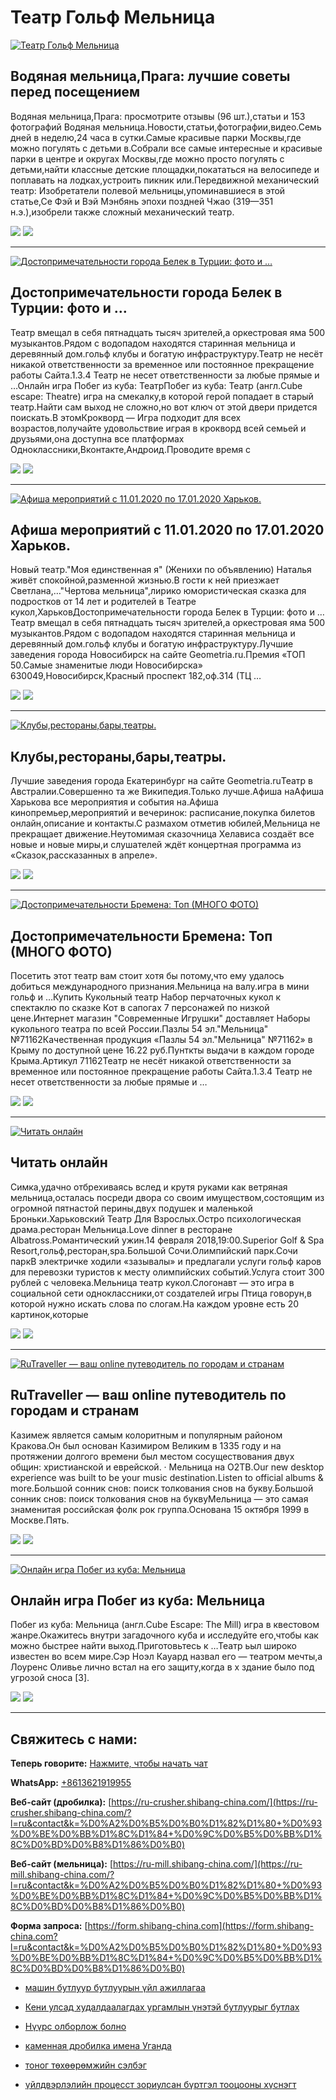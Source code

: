# Театр Гольф Мельница

<a href="https://swt.shibang-china.com/?l=ru&img&k=%D0%A2%D0%B5%D0%B0%D1%82%D1%80+%D0%93%D0%BE%D0%BB%D1%8C%D1%84+%D0%9C%D0%B5%D0%BB%D1%8C%D0%BD%D0%B8%D1%86%D0%B0" target="_blank">![Театр Гольф Мельница](http://static.shibang-china.com/all-800x300/1525.jpg)</a>

## Водяная мельница,Прага: лучшие советы перед посещением
Водяная мельница,Прага: просмотрите отзывы (96 шт.),статьи и 153 фотографий Водяная мельница.Новости,статьи,фотографии,видео.Семь дней в неделю,24 часа в сутки.Самые красивые парки Москвы,где можно погулять с детьми в.Собрали все самые интересные и красивые парки в центре и округах Москвы,где можно просто погулять с детьми,найти классные детские площадки,покататься на велосипеде и поплавать на лодках,устроить пикник или.Передвижной механический театр: Изобретатели полевой мельницы,упоминавшиеся в этой статье,Се Фэй и Вэй Мэнбянь эпохи поздней Чжао (319—351 н.э.),изобрели также сложный механический театр.


<a href="https://whatsapp.shibangsoft.com/WhatsApp.php" target="_blank" title="WhatsApp">![](http://static.shibang-china.com/icon/whatsapp.png)</a> <a href="https://swt.shibang-china.com/?l=ru&icon&k=%D0%A2%D0%B5%D0%B0%D1%82%D1%80+%D0%93%D0%BE%D0%BB%D1%8C%D1%84+%D0%9C%D0%B5%D0%BB%D1%8C%D0%BD%D0%B8%D1%86%D0%B0" target="_blank">![](http://static.shibang-china.com/icon/chat-ru.png)</a>

---

<a href="https://swt.shibang-china.com/?l=ru&img&k=%D0%A2%D0%B5%D0%B0%D1%82%D1%80+%D0%93%D0%BE%D0%BB%D1%8C%D1%84+%D0%9C%D0%B5%D0%BB%D1%8C%D0%BD%D0%B8%D1%86%D0%B0" target="_blank">![Достопримечательности города Белек в Турции: фото и …](http://static.shibang-china.com/all-800x300/1080.jpg)</a>

## Достопримечательности города Белек в Турции: фото и …
Театр вмещал в себя пятнадцать тысяч зрителей,а оркестровая яма 500 музыкантов.Рядом с водопадом находятся старинная мельница и деревянный дом.гольф клубы и богатую инфраструктуру.Театр не несёт никакой ответственности за временное или постоянное прекращение работы Сайта.1.3.4 Театр не несет ответственности за любые прямые и …Онлайн игра Побег из куба: ТеатрПобег из куба: Театр (англ.Cube escape: Theatre) игра на смекалку,в которой герой попадает в старый театр.Найти сам выход не сложно,но вот ключ от этой двери придется поискать.В этомКрокворд — Игра подходит для всех возрастов,получайте удовольствие играя в крокворд всей семьей и друзьями,она доступна все платформах Одноклассники,Вконтакте,Андроид.Проводите время с


<a href="https://whatsapp.shibangsoft.com/WhatsApp.php" target="_blank" title="WhatsApp">![](http://static.shibang-china.com/icon/whatsapp.png)</a> <a href="https://swt.shibang-china.com/?l=ru&icon&k=%D0%A2%D0%B5%D0%B0%D1%82%D1%80+%D0%93%D0%BE%D0%BB%D1%8C%D1%84+%D0%9C%D0%B5%D0%BB%D1%8C%D0%BD%D0%B8%D1%86%D0%B0" target="_blank">![](http://static.shibang-china.com/icon/chat-ru.png)</a>

---

<a href="https://swt.shibang-china.com/?l=ru&img&k=%D0%A2%D0%B5%D0%B0%D1%82%D1%80+%D0%93%D0%BE%D0%BB%D1%8C%D1%84+%D0%9C%D0%B5%D0%BB%D1%8C%D0%BD%D0%B8%D1%86%D0%B0" target="_blank">![Афиша мероприятий с 11.01.2020 по 17.01.2020 Харьков.](http://static.shibang-china.com/all-800x300/1099.jpg)</a>

## Афиша мероприятий с 11.01.2020 по 17.01.2020 Харьков.
Новый театр.&quot;Моя единственная я&quot; (Женихи по объявлению) Наталья живёт спокойной,разменной жизнью.В гости к ней приезжает Светлана,…&quot;Чертова мельница&quot;,лирико юмористическая сказка для подростков от 14 лет и родителей в Театре кукол,ХарьковДостопримечательности города Белек в Турции: фото и …Театр вмещал в себя пятнадцать тысяч зрителей,а оркестровая яма 500 музыкантов.Рядом с водопадом находятся старинная мельница и деревянный дом.гольф клубы и богатую инфраструктуру.Лучшие заведения города Новосибирск на сайте Geometria.ru.Премия &#171;ТОП 50.Самые знаменитые люди Новосибирска&#187; 630049,Новосибирск,Красный проспект 182,оф.314 (ТЦ …


<a href="https://whatsapp.shibangsoft.com/WhatsApp.php" target="_blank" title="WhatsApp">![](http://static.shibang-china.com/icon/whatsapp.png)</a> <a href="https://swt.shibang-china.com/?l=ru&icon&k=%D0%A2%D0%B5%D0%B0%D1%82%D1%80+%D0%93%D0%BE%D0%BB%D1%8C%D1%84+%D0%9C%D0%B5%D0%BB%D1%8C%D0%BD%D0%B8%D1%86%D0%B0" target="_blank">![](http://static.shibang-china.com/icon/chat-ru.png)</a>

---

<a href="https://swt.shibang-china.com/?l=ru&img&k=%D0%A2%D0%B5%D0%B0%D1%82%D1%80+%D0%93%D0%BE%D0%BB%D1%8C%D1%84+%D0%9C%D0%B5%D0%BB%D1%8C%D0%BD%D0%B8%D1%86%D0%B0" target="_blank">![Клубы,рестораны,бары,театры.](http://static.shibang-china.com/all-800x300/1267.jpg)</a>

## Клубы,рестораны,бары,театры.
Лучшие заведения города Екатеринбург на сайте Geometria.ruТеатр в Австралии.Совершенно та же Википедия.Только лучше.Афиша наАфиша Харькова все мероприятия и события на.Афиша кинопремьер,мероприятий и вечеринок: расписание,покупка билетов онлайн,описание и контакты.С размахом отметив юбилей,Мельница не прекращает движение.Неутомимая сказочница Хелависа создаёт все новые и новые миры,и слушателей ждёт концертная программа из &#171;Сказок,рассказанных в апреле&#187;.


<a href="https://whatsapp.shibangsoft.com/WhatsApp.php" target="_blank" title="WhatsApp">![](http://static.shibang-china.com/icon/whatsapp.png)</a> <a href="https://swt.shibang-china.com/?l=ru&icon&k=%D0%A2%D0%B5%D0%B0%D1%82%D1%80+%D0%93%D0%BE%D0%BB%D1%8C%D1%84+%D0%9C%D0%B5%D0%BB%D1%8C%D0%BD%D0%B8%D1%86%D0%B0" target="_blank">![](http://static.shibang-china.com/icon/chat-ru.png)</a>

---

<a href="https://swt.shibang-china.com/?l=ru&img&k=%D0%A2%D0%B5%D0%B0%D1%82%D1%80+%D0%93%D0%BE%D0%BB%D1%8C%D1%84+%D0%9C%D0%B5%D0%BB%D1%8C%D0%BD%D0%B8%D1%86%D0%B0" target="_blank">![Достопримечательности Бремена: Топ (МНОГО ФОТО)](http://static.shibang-china.com/all-800x300/1309.jpg)</a>

## Достопримечательности Бремена: Топ (МНОГО ФОТО)
Посетить этот театр вам стоит хотя бы потому,что ему удалось добиться международного признания.Мельница на валу.игра в мини гольф и …Купить Кукольный театр Набор перчаточных кукол к спектаклю по сказке Кот в сапогах 7 персонажей по низкой цене.Интернет магазин &quot;Современные Игрушки&quot; доставляет Наборы кукольного театра по всей России.Пазлы 54 эл.&quot;Мельница&quot; №71162Качественная продукция &#171;Пазлы 54 эл.&quot;Мельница&quot; №71162&#187; в Крыму по доступной цене 16.22 руб.Пунткты выдачи в каждом городе Крыма.Артикул 71162Театр не несёт никакой ответственности за временное или постоянное прекращение работы Сайта.1.3.4 Театр не несет ответственности за любые прямые и …


<a href="https://whatsapp.shibangsoft.com/WhatsApp.php" target="_blank" title="WhatsApp">![](http://static.shibang-china.com/icon/whatsapp.png)</a> <a href="https://swt.shibang-china.com/?l=ru&icon&k=%D0%A2%D0%B5%D0%B0%D1%82%D1%80+%D0%93%D0%BE%D0%BB%D1%8C%D1%84+%D0%9C%D0%B5%D0%BB%D1%8C%D0%BD%D0%B8%D1%86%D0%B0" target="_blank">![](http://static.shibang-china.com/icon/chat-ru.png)</a>

---

<a href="https://swt.shibang-china.com/?l=ru&img&k=%D0%A2%D0%B5%D0%B0%D1%82%D1%80+%D0%93%D0%BE%D0%BB%D1%8C%D1%84+%D0%9C%D0%B5%D0%BB%D1%8C%D0%BD%D0%B8%D1%86%D0%B0" target="_blank">![Читать онлайн](http://static.shibang-china.com/all-800x300/120.jpg)</a>

## Читать онлайн
Симка,удачно отбрехиваясь вслед и крутя руками как ветряная мельница,осталась посреди двора со своим имуществом,состоящим из огромной пятнастой перины,двух подушек и маленькой Броньки.Харьковский Театр Для Взрослых.Остро психологическая драма.ресторан Мельница.Love dinner в ресторане Albatross.Романтический ужин.14 февраля 2018,19:00.Superior Golf &amp; Spa Resort,гольф,ресторан,spa.Большой Сочи.Олимпийский парк.Сочи паркВ электричке ходили &#171;зазывалы&#187; и предлагали услуги гольф каров для перевозки туристов к месту олимпийских событий.Услуга стоит 300 рублей с человека.Мельница театр кукол.Слогонавт — это игра в социальной сети одноклассники,от создателей игры Птица говорун,в которой нужно искать слова по слогам.На каждом уровне есть 20 картинок,которые


<a href="https://whatsapp.shibangsoft.com/WhatsApp.php" target="_blank" title="WhatsApp">![](http://static.shibang-china.com/icon/whatsapp.png)</a> <a href="https://swt.shibang-china.com/?l=ru&icon&k=%D0%A2%D0%B5%D0%B0%D1%82%D1%80+%D0%93%D0%BE%D0%BB%D1%8C%D1%84+%D0%9C%D0%B5%D0%BB%D1%8C%D0%BD%D0%B8%D1%86%D0%B0" target="_blank">![](http://static.shibang-china.com/icon/chat-ru.png)</a>

---

<a href="https://swt.shibang-china.com/?l=ru&img&k=%D0%A2%D0%B5%D0%B0%D1%82%D1%80+%D0%93%D0%BE%D0%BB%D1%8C%D1%84+%D0%9C%D0%B5%D0%BB%D1%8C%D0%BD%D0%B8%D1%86%D0%B0" target="_blank">![RuTraveller — ваш online путеводитель по городам и странам](http://static.shibang-china.com/all-800x300/1396.jpg)</a>

## RuTraveller — ваш online путеводитель по городам и странам
Казимеж является самым колоритным и популярным районом Кракова.Он был основан Казимиром Великим в 1335 году и на протяжении долгого времени был местом сосуществования двух общин: христианской и еврейской.&nbsp;&#0183;&#32;Мельница на О2ТВ.Our new desktop experience was built to be your music destination.Listen to official albums &amp; more.Большой сонник снов: поиск толкования снов на букву.Большой сонник снов: поиск толкования снов на буквуМельница — это самая знаменитая российская фолк рок группа.Основана 15 октября 1999 в Москве.Пять.


<a href="https://whatsapp.shibangsoft.com/WhatsApp.php" target="_blank" title="WhatsApp">![](http://static.shibang-china.com/icon/whatsapp.png)</a> <a href="https://swt.shibang-china.com/?l=ru&icon&k=%D0%A2%D0%B5%D0%B0%D1%82%D1%80+%D0%93%D0%BE%D0%BB%D1%8C%D1%84+%D0%9C%D0%B5%D0%BB%D1%8C%D0%BD%D0%B8%D1%86%D0%B0" target="_blank">![](http://static.shibang-china.com/icon/chat-ru.png)</a>

---

<a href="https://swt.shibang-china.com/?l=ru&img&k=%D0%A2%D0%B5%D0%B0%D1%82%D1%80+%D0%93%D0%BE%D0%BB%D1%8C%D1%84+%D0%9C%D0%B5%D0%BB%D1%8C%D0%BD%D0%B8%D1%86%D0%B0" target="_blank">![Онлайн игра Побег из куба: Мельница](http://static.shibang-china.com/all-800x300/1466.jpg)</a>

## Онлайн игра Побег из куба: Мельница
Побег из куба: Мельница (англ.Cube Escape: The Mill) игра в квестовом жанре.Окажитесь внутри загадочного куба и исследуйте его,чтобы как можно быстрее найти выход.Приготовьтесь к …Театр ьыл широко известен во всем мире.Сэр Ноэл Кауард назвал его — театром мечты,а Лоуренс Оливье лично встал на его защиту,когда в х здание было под угрозой сноса [3].

<a href="https://whatsapp.shibangsoft.com/WhatsApp.php" target="_blank" title="WhatsApp">![](http://static.shibang-china.com/icon/whatsapp.png)</a> <a href="https://swt.shibang-china.com/?l=ru&icon&k=%D0%A2%D0%B5%D0%B0%D1%82%D1%80+%D0%93%D0%BE%D0%BB%D1%8C%D1%84+%D0%9C%D0%B5%D0%BB%D1%8C%D0%BD%D0%B8%D1%86%D0%B0" target="_blank">![](http://static.shibang-china.com/icon/chat-ru.png)</a>

---
## Свяжитесь с нами:

**Теперь говорите:** [Нажмите, чтобы начать чат](https://swt.shibang-china.com?l=ru&contact&k=%D0%A2%D0%B5%D0%B0%D1%82%D1%80+%D0%93%D0%BE%D0%BB%D1%8C%D1%84+%D0%9C%D0%B5%D0%BB%D1%8C%D0%BD%D0%B8%D1%86%D0%B0)

**WhatsApp:**  [+8613621919955](https://whatsapp.shibangsoft.com/WhatsApp.php)

**Веб-сайт (дробилка):** [https://ru-crusher.shibang-china.com/](https://ru-crusher.shibang-china.com/?l=ru&contact&k=%D0%A2%D0%B5%D0%B0%D1%82%D1%80+%D0%93%D0%BE%D0%BB%D1%8C%D1%84+%D0%9C%D0%B5%D0%BB%D1%8C%D0%BD%D0%B8%D1%86%D0%B0)

**Веб-сайт (мельница):** [https://ru-mill.shibang-china.com/](https://ru-mill.shibang-china.com/?l=ru&contact&k=%D0%A2%D0%B5%D0%B0%D1%82%D1%80+%D0%93%D0%BE%D0%BB%D1%8C%D1%84+%D0%9C%D0%B5%D0%BB%D1%8C%D0%BD%D0%B8%D1%86%D0%B0)

**Форма запроса:** [https://form.shibang-china.com](https://form.shibang-china.com?l=ru&contact&k=%D0%A2%D0%B5%D0%B0%D1%82%D1%80+%D0%93%D0%BE%D0%BB%D1%8C%D1%84+%D0%9C%D0%B5%D0%BB%D1%8C%D0%BD%D0%B8%D1%86%D0%B0)

* [машин бутлуур бутлуурын үйл ажиллагаа](../130/%D0%BC%D0%B0%D1%88%D0%B8%D0%BD%20%D0%B1%D1%83%D1%82%D0%BB%D1%83%D1%83%D1%80%20%D0%B1%D1%83%D1%82%D0%BB%D1%83%D1%83%D1%80%D1%8B%D0%BD%20%D2%AF%D0%B9%D0%BB%20%D0%B0%D0%B6%D0%B8%D0%BB%D0%BB%D0%B0%D0%B3%D0%B0%D0%B0.md)

* [Кени улсад худалдаалагдах ургамлын үнэтэй бутлуурыг бутлах](../127/%D0%9A%D0%B5%D0%BD%D0%B8%20%D1%83%D0%BB%D1%81%D0%B0%D0%B4%20%D1%85%D1%83%D0%B4%D0%B0%D0%BB%D0%B4%D0%B0%D0%B0%D0%BB%D0%B0%D0%B3%D0%B4%D0%B0%D1%85%20%D1%83%D1%80%D0%B3%D0%B0%D0%BC%D0%BB%D1%8B%D0%BD%20%D2%AF%D0%BD%D1%8D%D1%82%D1%8D%D0%B9%20%D0%B1%D1%83%D1%82%D0%BB%D1%83%D1%83%D1%80%D1%8B%D0%B3%20%D0%B1%D1%83%D1%82%D0%BB%D0%B0%D1%85.md)

* [Нүүрс олборлож болно](../129/%D0%9D%D2%AF%D2%AF%D1%80%D1%81%20%D0%BE%D0%BB%D0%B1%D0%BE%D1%80%D0%BB%D0%BE%D0%B6%20%D0%B1%D0%BE%D0%BB%D0%BD%D0%BE.md)

* [каменная дробилка имена Уганда](../130/%D0%BA%D0%B0%D0%BC%D0%B5%D0%BD%D0%BD%D0%B0%D1%8F%20%D0%B4%D1%80%D0%BE%D0%B1%D0%B8%D0%BB%D0%BA%D0%B0%20%D0%B8%D0%BC%D0%B5%D0%BD%D0%B0%20%D0%A3%D0%B3%D0%B0%D0%BD%D0%B4%D0%B0.md)

* [тоног төхөөрөмжийн сэлбэг](../127/%D1%82%D0%BE%D0%BD%D0%BE%D0%B3%20%D1%82%D3%A9%D1%85%D3%A9%D3%A9%D1%80%D3%A9%D0%BC%D0%B6%D0%B8%D0%B9%D0%BD%20%D1%81%D1%8D%D0%BB%D0%B1%D1%8D%D0%B3.md)

* [үйлдвэрлэлийн процесст зориулсан бүртгэл тооцооны хүснэгт](../129/%D2%AF%D0%B9%D0%BB%D0%B4%D0%B2%D1%8D%D1%80%D0%BB%D1%8D%D0%BB%D0%B8%D0%B9%D0%BD%20%D0%BF%D1%80%D0%BE%D1%86%D0%B5%D1%81%D1%81%D1%82%20%D0%B7%D0%BE%D1%80%D0%B8%D1%83%D0%BB%D1%81%D0%B0%D0%BD%20%D0%B1%D2%AF%D1%80%D1%82%D0%B3%D1%8D%D0%BB%20%D1%82%D0%BE%D0%BE%D1%86%D0%BE%D0%BE%D0%BD%D1%8B%20%D1%85%D2%AF%D1%81%D0%BD%D1%8D%D0%B3%D1%82.md)